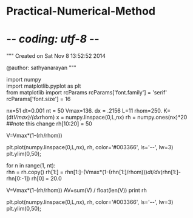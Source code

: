 Practical-Numerical-Method
==========================
# -*- coding: utf-8 -*-
"""
Created on Sat Nov  8 13:52:52 2014

@author: sathyanarayan
"""
    
import numpy                       
import matplotlib.pyplot as plt         
from matplotlib import rcParams
rcParams['font.family'] = 'serif'
rcParams['font.size'] = 16

nx=51
dt=0.001
nt = 50
Vmax=136.
dx = .2156
L=11
rhom=250.
K=(dt*Vmax)/(dx*rhom)
x = numpy.linspace(0,L,nx)
rh = numpy.ones(nx)*20 ##note this change
rh[10:20] = 50

V=Vmax*(1-(rh/rhom))
    
plt.plot(numpy.linspace(0,L,nx), rh, color='#003366', ls='--', lw=3)
plt.ylim(0,50);


for n in range(1, nt):  
    rhn = rh.copy() 
    rh[1:] = rhn[1:]-(Vmax*(1-(rhn[1:]/rhom)))*dt/dx*(rhn[1:]-rhn[0:-1]) 
    rh[0] = 20.0

V=Vmax*(1-(rh/rhom))
AV=sum(V) / float(len(V))
print rh       
        
plt.plot(numpy.linspace(0,L,nx), rh, color='#003366', ls='--', lw=3)
plt.ylim(0,50); 
